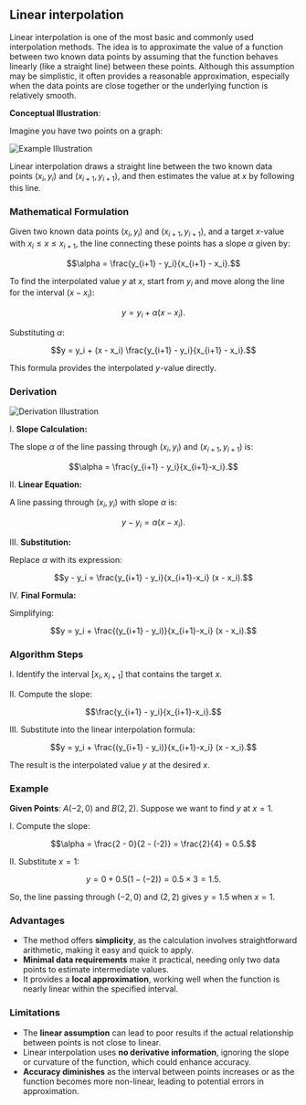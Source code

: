 ## Linear interpolation

Linear interpolation is one of the most basic and commonly used interpolation methods. The idea is to approximate the value of a function between two known data points by assuming that the function behaves linearly (like a straight line) between these points. Although this assumption may be simplistic, it often provides a reasonable approximation, especially when the data points are close together or the underlying function is relatively smooth.

**Conceptual Illustration**:

Imagine you have two points on a graph:

![Example Illustration](https://user-images.githubusercontent.com/37275728/188960814-569c5a91-82b4-415c-9840-f5ebd4cc421d.png)

Linear interpolation draws a straight line between the two known data points $(x_i,y_i)$ and $(x_{i+1},y_{i+1})$, and then estimates the value at $x$ by following this line.

### Mathematical Formulation

Given two known data points $(x_i, y_i)$ and $(x_{i+1}, y_{i+1})$, and a target $x$-value with $x_i \leq x \leq x_{i+1}$, the line connecting these points has a slope $\alpha$ given by:

$$\alpha = \frac{y_{i+1} - y_i}{x_{i+1} - x_i}.$$

To find the interpolated value $y$ at $x$, start from $y_i$ and move along the line for the interval $(x - x_i)$:

$$y = y_i + \alpha (x - x_i).$$

Substituting $\alpha$:

$$y = y_i + (x - x_i) \frac{y_{i+1} - y_i}{x_{i+1} - x_i}.$$

This formula provides the interpolated $y$-value directly.

### Derivation

![Derivation Illustration](https://user-images.githubusercontent.com/37275728/188960726-ac99ac89-f1b8-4b82-9761-5093cb91d4db.png)

I. **Slope Calculation:**

The slope $\alpha$ of the line passing through $(x_i, y_i)$ and $(x_{i+1}, y_{i+1})$ is:

$$\alpha = \frac{y_{i+1} - y_i}{x_{i+1}-x_i}.$$

II. **Linear Equation:**

A line passing through $(x_i, y_i)$ with slope $\alpha$ is:

$$y - y_i = \alpha (x - x_i).$$

III. **Substitution:**

Replace $\alpha$ with its expression:

$$y - y_i = \frac{y_{i+1} - y_i}{x_{i+1}-x_i} (x - x_i).$$

IV. **Final Formula:**

Simplifying:

$$y = y_i + \frac{(y_{i+1} - y_i)}{x_{i+1}-x_i} (x - x_i).$$

### Algorithm Steps

I. Identify the interval $[x_i, x_{i+1}]$ that contains the target $x$.

II. Compute the slope:

$$\frac{y_{i+1} - y_i}{x_{i+1}-x_i}.$$

III. Substitute into the linear interpolation formula:

$$y = y_i + \frac{(y_{i+1} - y_i)}{x_{i+1}-x_i} (x - x_i).$$

The result is the interpolated value $y$ at the desired $x$.

### Example

**Given Points**: $A(-2,0)$ and $B(2,2)$. Suppose we want to find $y$ at $x=1$.

I. Compute the slope:

$$\alpha = \frac{2 - 0}{2 - (-2)} = \frac{2}{4} = 0.5.$$

II. Substitute $x=1$:

$$y = 0 + 0.5 (1 - (-2)) = 0.5 \times 3 = 1.5.$$

So, the line passing through $(-2,0)$ and $(2,2)$ gives $y=1.5$ when $x=1$.

### Advantages

- The method offers **simplicity**, as the calculation involves straightforward arithmetic, making it easy and quick to apply.
- **Minimal data requirements** make it practical, needing only two data points to estimate intermediate values.
- It provides a **local approximation**, working well when the function is nearly linear within the specified interval.

### Limitations

- The **linear assumption** can lead to poor results if the actual relationship between points is not close to linear.
- Linear interpolation uses **no derivative information**, ignoring the slope or curvature of the function, which could enhance accuracy.
- **Accuracy diminishes** as the interval between points increases or as the function becomes more non-linear, leading to potential errors in approximation.
